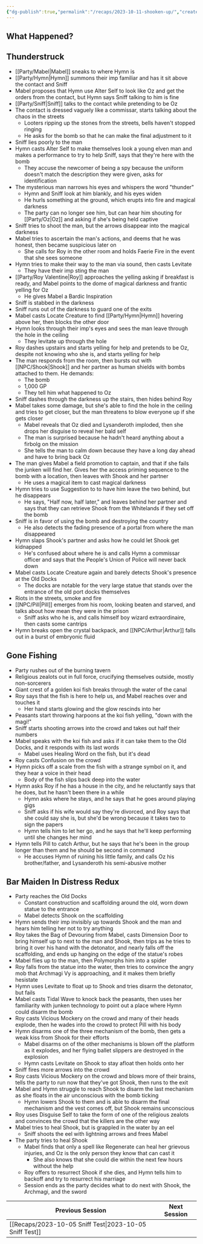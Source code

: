 ```yaml
---
{"dg-publish":true,"permalink":"/recaps/2023-10-11-shooken-up/","created":"","updated":""}
---
```



## What Happened? 

## Thunderstruck
- [[Party/Mabel\|Mabel]] sneaks to where Hymn is 
- [[Party/Hymn\|Hymn]] summons their imp familiar and has it sit above the contact and Sniff
- Mabel proposes that Hymn use Alter Self to look like Oz and get the orders from the contact, but Hymn says Sniff talking to him is fine
- [[Party/Sniff\|Sniff]] talks to the contact while pretending to be Oz
- The contact is dressed vaguely like a commissar, starts talking about the chaos in the streets 
	- Looters ripping up the stones from the streets, bells haven't stopped ringing
	- He asks for the bomb so that he can make the final adjustment to it 
- Sniff lies poorly to the man
- Hymn casts Alter Self to make themselves look a young elven man and makes a performance to try to help Sniff, says that they're here with the bomb
	- They accuse the newcomer of being a spy because the uniform doesn't match the description they were given, asks for identification 
- The mysterious man narrows his eyes and whispers the word "thunder"
	- Hymn and Sniff look at him blankly, and his eyes widen 
	- He hurls something at the ground, which erupts into fire and magical darkness 
	- The party can no longer see him, but can hear him shouting for [[Party/Oz\|Oz]] and asking if she's being held captive
- Sniff tries to shoot the man, but the arrows disappear into the magical darkness 
- Mabel tries to ascertain the man's actions, and deems that he was honest, then became suspicious later on
	- She calls for Roy in the other room and holds Faerie Fire in the event that she sees someone 
- Hymn tries to make their way to the man via sound, then casts Levitate 
	- They have their imp sting the man 
- [[Party/Roy Valentine\|Roy]] approaches the yelling asking if breakfast is ready, and Mabel points to the dome of magical darkness and frantic yelling for Oz
	- He gives Mabel a Bardic Inspiration
- Sniff is stabbed in the darkness 
- Sniff runs out of the darkness to guard one of the exits 
- Mabel casts Locate Creature to find [[Party/Hymn\|Hymn]] hovering above her, then blocks the other door 
- Hymn looks through their imp's eyes and sees the man leave through the hole in the ceiling
	- They levitate up through the hole
- Roy dashes upstairs and starts yelling for help and pretends to be Oz, despite not knowing who she is, and starts yelling for help 
- The man responds from the room, then bursts out with [[NPC/Shook\|Shook]] and her partner as human shields with bombs attached to them. He demands: 
	- The bomb
	- 1,000 GP
	- They tell him what happened to Oz
- Sniff dashes through the darkness up the stairs, then hides behind Roy 
- Mabel takes some damage, but she's able to find the hole in the ceiling and tries to get closer, but the man threatens to blow everyone up if she gets closer
	- Mabel reveals that Oz died and Lysanderoth imploded, then she drops her disguise to reveal her bald self 
	- The man is surprised because he hadn't heard anything about a firbolg on the mission 
	- She tells the man to calm down because they have a long day ahead and have to bring back Oz 
- The man gives Mabel a field promotion to captain, and that if she fails the junken will find her. Gives her the access priming sequence to the bomb with a location, then leaves with Shook and her partner 
	- He uses a magical item to cast magical darkness 
- Hymn tries to use Suggestion to to have him leave the two behind, but he disappears
	- He says, "Half now, half later," and leaves behind her partner and says that they can retrieve Shook from the Whitelands if they set off the bomb
- Sniff is in favor of using the bomb and destroying the country 
	- He also detects the fading presence of a portal from where the man disappeared 
- Hymn slaps Shook's partner and asks how he could let Shook get kidnapped 
	- He's confused about where he is and calls Hymn a commissar officer and says that the People's Union of Police will never back down 
- Mabel casts Locate Creature again and barely detects Shook's presence at the Old Docks 
	- The docks are notable for the very large statue that stands over the entrance of the old port docks themselves
- Riots in the streets, smoke and fire 
- [[NPC/Pill\|Pill]] emerges from his room, looking beaten and starved, and talks about how mean they were in the prison 
	- Sniff asks who he is, and calls himself boy wizard extraordinaire, then casts some cantrips 
- Hymn breaks open the crystal backpack, and [[NPC/Arthur\|Arthur]] falls out in a burst of embryonic fluid 

## Gone Fishing
- Party rushes out of the burning tavern
- Religious zealots out in full force, crucifying themselves outside, mostly non-sorcerers 
- Giant crest of a golden koi fish breaks through the water of the canal
- Roy says that the fish is here to help us, and Mabel reaches over and touches it 
	- Her hand starts glowing and the glow rescinds into her 
- Peasants start throwing harpoons at the koi fish yelling, "down with the magi!"
- Sniff starts shooting arrows into the crowd and takes out half their numbers 
- Mabel speaks with the koi fish and asks if it can take them to the Old Docks, and it responds with its last words
	- Mabel uses Healing Word on the fish, but it's dead
- Roy casts Confusion on the crowd 
- Hymn picks off a scale from the fish with a strange symbol on it, and they hear a voice in their head 
	- Body of the fish slips back deep into the water 
- Hymn asks Roy if he has a house in the city, and he reluctantly says that he does, but he hasn't been there in a while 
	- Hymn asks where he stays, and he says that he goes around playing gigs
	- Sniff asks if his wife would say they're divorced, and Roy says that she could say she is, but she'd be wrong because it takes two to sign the papers
	- Hymn tells him to let her go, and he says that he'll keep performing until she changes her mind 
- Hymn tells Pill to catch Arthur, but he says that he's been in the group longer than them and he should be second in command 
	- He accuses Hymn of ruining his little family, and calls Oz his brother/father, and Lysanderoth his semi-abusive mother 

## Bar Maiden In Distress Redux
- Party reaches the Old Docks 
	- Constant construction and scaffolding around the old, worn down statue to the entrance 
	- Mabel detects Shook on the scaffolding 
- Hymn sends their imp invisibly up towards Shook and the man and hears him telling her not to try anything
- Roy takes the Bag of Devouring from Mabel, casts Dimension Door to bring himself up to next to the man and Shook, then trips as he tries to bring it over his hand with the detonator, and nearly falls off the scaffolding, and ends up hanging on the edge of the statue's robes 
- Mabel flies up to the man, then Polymorphs him into a spider
- Roy falls from the statue into the water, then tries to convince the angry mob that Archmagi Vy is approaching, and it makes them briefly hesistate 
- Hymn uses Levitate to float up to Shook and tries disarm the detonator, but fails 
- Mabel casts Tidal Wave to knock back the peasants, then uses her familiarity with junken technology to point out a place where Hymn could disarm the bomb
- Roy casts Vicious Mockery on the crowd and many of their heads explode, then he wades into the crowd to protect Pill with his body 
- Hymn disarms one of the three mechanism of the bomb, then gets a weak kiss from Shook for their efforts 
	- Mabel disarms on of the other mechanisms is blown off the platform as it explodes, and her flying ballet slippers are destroyed in the explosion 
	- Hymn casts Levitate on Shook to stay afloat then holds onto her 
-  Sniff fires more arrows into the crowd 
- Roy casts Vicious Mockery on the crowd and blows more of their brains, tells the party to run now that they've got Shook, then runs to the exit 
- Mabel and Hymn struggle to reach Shook to disarm the last mechanism as she floats in the air unconscious with the bomb ticking 
	- Hymn lowers Shook to them and is able to disarm the final mechanism and the vest comes off, but Shook remains unconscious 
- Roy uses Disguise Self to take the form of one of the religious zealots and convinces the crowd that the killers are the other way
- Mabel tries to heal Shook, but is grappled in the water by an eel
	- Sniff shoots the eel with lightning arrows and frees Mabel 
- The party tries to heal Shook  
	- Mabel finds that only a spell like Regenerate can heal her grievous injuries, and Oz is the only person they know that can cast it
		- She also knows that she could die within the next few hours without the help 
	- Roy offers to resurrect Shook if she dies, and Hymn tells him to backoff and try to resurrect his marriage 
	- Session ends as the party decides what to do next with Shook, the Archmagi, and the sword

|  **Previous Session**   |   **Next Session**   |
| --- | --- |
| [[Recaps/2023-10-05 Sniff Test\|2023-10-05 Sniff Test]]  |  |